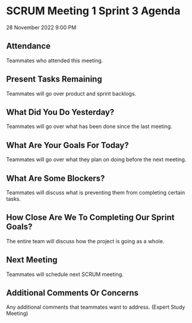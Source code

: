 # SCRUM Meeting 1 Sprint 3 Agenda
28 November 2022 9:00 PM

## Attendance
Teammates who attended this meeting.

## Present Tasks Remaining
Teammates will go over product and sprint backlogs.

## What Did You Do Yesterday?
Teammates will go over what has been done since the last meeting.

## What Are Your Goals For Today?
Teammates will go over what they plan on doing before the next meeting.

## What Are Some Blockers?
Teammates will discuss what is preventing them from completing certain tasks.

## How Close Are We To Completing Our Sprint Goals?
The entire team will discuss how the project is going as a whole.

## Next Meeting
Teammates will schedule next SCRUM meeting.

## Additional Comments Or Concerns
Any additional comments that teammates want to address.
(Expert Study Meeting)
